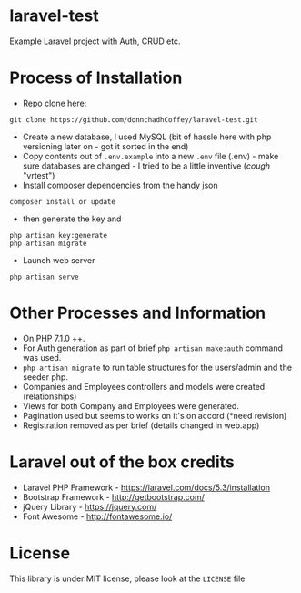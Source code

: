 # laravel-test
Example Laravel project with Auth, CRUD etc.

# Process of Installation
- Repo clone here:
```
git clone https://github.com/donnchadhCoffey/laravel-test.git
```
- Create a new database, I used MySQL (bit of hassle here with php versioning later on - got it sorted in the end) 
- Copy contents out of ```.env.example``` into a new ```.env``` file (.env) - make sure databases are changed - I tried to be a little inventive (*cough* "vrtest")
-  Install composer dependencies from the handy json
```
composer install or update
```
- then generate the key and 
```
php artisan key:generate
php artisan migrate
```
- Launch web server
```
php artisan serve
```
# Other Processes and Information

- On PHP 7.1.0 ++.
- For Auth generation as part of brief `php artisan make:auth` command was used.
- `php artisan migrate` to run table structures for the users/admin and the seeder php.
- Companies and Employees controllers and models were created (relationships)
- Views for both Company and Employees were generated.
- Pagination used but seems to works on it's on accord (*need revision)
- Registration removed as per brief (details changed in web.app)

# Laravel out of the box credits
- Laravel PHP Framework - https://laravel.com/docs/5.3/installation
- Bootstrap Framework - http://getbootstrap.com/
- jQuery Library - https://jquery.com/
- Font Awesome - http://fontawesome.io/

# License
This library is under MIT license, please look at the `LICENSE` file
